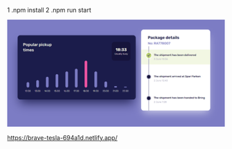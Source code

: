 1 .npm install
2 .npm run start

![Main view](https://github.com/Fyrrj/delivery-information-cards-react/blob/master/src/img/Capture.PNG?raw=true)

https://brave-tesla-694a1d.netlify.app/
